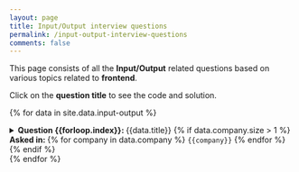 ```yaml
---
layout: page 
title: Input/Output interview questions 
permalink: /input-output-interview-questions 
comments: false
---
```


This page consists of all the **Input/Output** related questions based on various topics related to **frontend**.

Click on the **question title** to see the code and solution.

{% for data in site.data.input-output %}
<details id="{{forloop.index}}" markdown="1">
<summary><b>Question {{forloop.index}}: </b>{{data.title}}
{% if data.company.size > 1 %}
<b>Asked in: </b><span> 
{% for company in data.company %}
<code class="io-tags">{{company}}</code>
{% endfor %}
</span>
{% endif %}
</summary>

<div>
{% if data.hints %}
<b>Hints: </b><span> 
{% for hint in data.hints %}
<code class="io-tags">{{hint}}</code>
{% endfor %}
</span>
{% endif %}
</div>

{% if data.type == 'js' %}
```js
{{data.code}}
```
{% endif %}

{% if data.type == 'css' %}
```htmlcss
{{data.code}}
```
{% endif %}

<div>
{% if data.solution %}
<a href="{{data.solution}}" target="_blank">Solution {{forloop.index}} here</a>
{% endif %}
{% if data.video %}
<span> | </span>
<a href="{{data.video}}" target="_blank">Video explaination</a>
{% endif %}
</div>

</details>
{% endfor %}










